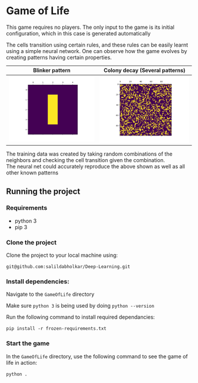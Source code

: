 # Game of Life

This game requires no players. 
The only input to the game is its initial configuration, which in this case is generated automatically

The cells transition using certain rules, and these rules can be easily learnt using a simple neural network. 
One can observe how the game evolves by creating patterns having certain properties.

Blinker pattern          |  Colony decay (Several patterns)
:-------------------------:|:-------------------------:
![Neural Net generating a pattern](life2.gif?raw=true "Neural Net generating a pattern")  |  ![Neural Net generating the Game of life](life.gif?raw=true "Neural Net generating the Game of life")
 

The training data was created by taking random combinations of the neighbors and
checking the cell transition given the combination.<br/>
The neural net could accurately reproduce the above shown as well as all other known patterns

## Running the project

### Requirements
* python 3
* pip 3

### Clone the project
Clone the project to your local machine using:

    git@github.com:salildabholkar/Deep-Learning.git

### Install dependencies:
Navigate to the `GameOfLife` directory

Make sure `python 3` is being used by doing `python --version`

Run the following command to install required dependancies:

    pip install -r frozen-requirements.txt

### Start the game
In the `GameOfLife` directory, use the following command to see the game of life in action:

    python .